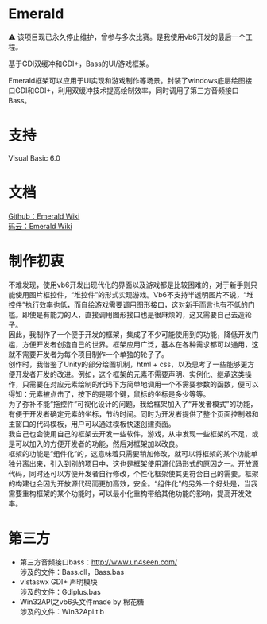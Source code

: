 # Emerald
⚠ 该项目现已永久停止维护，曾参与多次比赛。是我使用vb6开发的最后一个工程。

基于GDI双缓冲和GDI+，Bass的UI/游戏框架。  
  
Emerald框架可以应用于UI实现和游戏制作等场景。封装了windows底层绘图接口GDI和GDI+，利用双缓冲技术提高绘制效率，同时调用了第三方音频接口Bass。  

# 支持
Visual Basic 6.0  

# 文档
 [Github：Emerald Wiki](https://github.com/buger404/Emerald/wiki)  
 [码云：Emerald Wiki](https://gitee.com/buger404/Emerald/wikis)

# 制作初衷
不难发现，使用vb6开发出现代化的界面以及游戏都是比较困难的，对于新手则只能使用图片框控件，“堆控件”的形式实现游戏。Vb6不支持半透明图片不说，“堆控件”执行效率也低，而自绘游戏需要调用图形接口，这对新手而言也有不低的门槛。即使是有能力的人，直接调用图形接口也是很麻烦的，这又需要自己去造轮子。    
因此，我制作了一个便于开发的框架，集成了不少可能使用到的功能，降低开发门槛，方便开发者创造自己的世界。框架应用广泛，基本在各种需求都可以通用，这就不需要开发者为每个项目制作一个单独的轮子了。    
创作时，我借鉴了Unity的部分绘图机制，html + css，以及思考了一些能够更方便开发者开发的改进。例如，这个框架的元素不需要声明、实例化、继承这类操作，只需要在对应元素绘制的代码下方简单地调用一个不需要参数的函数，便可以得知：元素被点击了，按下的是哪个键，鼠标的坐标是多少等等。    
为了弥补不能“拖控件”可视化设计的问题，我给框架加入了“开发者模式”的功能，有便于开发者确定元素的坐标，节约时间。同时为开发者提供了整个页面控制器和主窗口的代码模板，用户可以通过模板快速创建页面。    
我自己也会使用自己的框架去开发一些软件，游戏，从中发现一些框架的不足，或是可以加入的方便开发者的功能，然后对框架加以改良。    
框架的功能是“组件化”的，这意味着只需要稍加修改，就可以将框架的某个功能单独分离出来，引入到别的项目中，这也是框架使用源代码形式的原因之一。开放源代码，同时还可以方便开发者自行修改，个性化框架使其更符合自己的需要。框架的构建也会因为开放源代码而更加高效，安全。“组件化”的另外一个好处是，当我需要重构框架的某个功能时，可以最小化重构带给其他功能的影响，提高开发效率。

# 第三方
* 第三方音频接口bass：http://www.un4seen.com/  
涉及的文件：Bass.dll，Bass.bas  
* vIstaswx GDI+ 声明模块  
涉及的文件：Gdiplus.bas  
* Win32API之vb6头文件made by 棉花糖  
涉及的文件：Win32Api.tlb  
